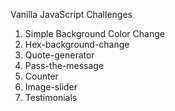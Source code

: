 Vanilla JavaScript Challenges

1. Simple Background Color Change
2. Hex-background-change
3. Quote-generator
4. Pass-the-message
5. Counter
6. Image-slider
7. Testimonials



